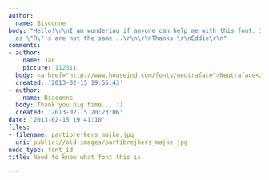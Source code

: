```yaml
---
author:
  name: Bisconne
body: "Hello!\r\nI am wondering if anyone can help me with this font. It is not Lionel,
  as \"R\"'s are not the same...\r\n\r\nThanks.\r\nEddie\r\n"
comments:
- author:
    name: Jan
    picture: 112311
  body: <a href="http://www.houseind.com/fonts/neutraface">Neutraface</a>.
  created: '2013-02-15 19:55:43'
- author:
    name: Bisconne
  body: Thank you big time... :)
  created: '2013-02-15 20:23:06'
date: '2013-02-15 19:41:10'
files:
- filename: partibrejkers_majke.jpg
  uri: public://old-images/partibrejkers_majke.jpg
node_type: font_id
title: Need to know what font this is

---
```

